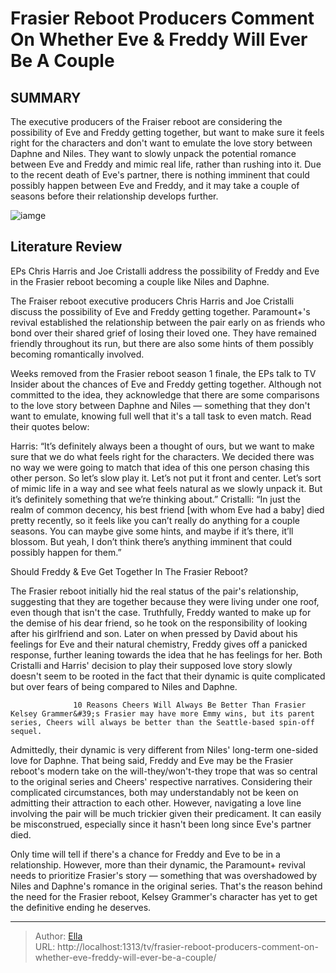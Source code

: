 # Frasier Reboot Producers Comment On Whether Eve &amp; Freddy Will Ever Be A Couple


## SUMMARY 



  The executive producers of the Fraiser reboot are considering the possibility of Eve and Freddy getting together, but want to make sure it feels right for the characters and don&#39;t want to emulate the love story between Daphne and Niles.   They want to slowly unpack the potential romance between Eve and Freddy and mimic real life, rather than rushing into it.   Due to the recent death of Eve&#39;s partner, there is nothing imminent that could possibly happen between Eve and Freddy, and it may take a couple of seasons before their relationship develops further.  

![iamge](https://static1.srcdn.com/wordpress/wp-content/uploads/2023/10/frasier-reboot-episode-5-eve-and-freddy.jpg)

## Literature Review
EPs Chris Harris and Joe Cristalli address the possibility of Freddy and Eve in the Frasier reboot becoming a couple like Niles and Daphne. 




The Fraiser reboot executive producers Chris Harris and Joe Cristalli discuss the possibility of Eve and Freddy getting together. Paramount&#43;&#39;s revival established the relationship between the pair early on as friends who bond over their shared grief of losing their loved one. They have remained friendly throughout its run, but there are also some hints of them possibly becoming romantically involved.




Weeks removed from the Frasier reboot season 1 finale, the EPs talk to TV Insider about the chances of Eve and Freddy getting together. Although not committed to the idea, they acknowledge that there are some comparisons to the love story between Daphne and Niles — something that they don&#39;t want to emulate, knowing full well that it&#39;s a tall task to even match. Read their quotes below:


Harris: “It’s definitely always been a thought of ours, but we want to make sure that we do what feels right for the characters. We decided there was no way we were going to match that idea of this one person chasing this other person. So let’s slow play it. Let’s not put it front and center. Let’s sort of mimic life in a way and see what feels natural as we slowly unpack it. But it’s definitely something that we’re thinking about.”
Cristalli: “In just the realm of common decency, his best friend [with whom Eve had a baby] died pretty recently, so it feels like you can’t really do anything for a couple seasons. You can maybe give some hints, and maybe if it’s there, it’ll blossom. But yeah, I don’t think there’s anything imminent that could possibly happen for them.”






 Should Freddy &amp; Eve Get Together In The Frasier Reboot? 
          

The Frasier reboot initially hid the real status of the pair&#39;s relationship, suggesting that they are together because they were living under one roof, even though that isn&#39;t the case. Truthfully, Freddy wanted to make up for the demise of his dear friend, so he took on the responsibility of looking after his girlfriend and son. Later on when pressed by David about his feelings for Eve and their natural chemistry, Freddy gives off a panicked response, further leaning towards the idea that he has feelings for her. Both Cristalli and Harris&#39; decision to play their supposed love story slowly doesn&#39;t seem to be rooted in the fact that their dynamic is quite complicated but over fears of being compared to Niles and Daphne.

                  10 Reasons Cheers Will Always Be Better Than Frasier   Kelsey Grammer&#39;s Frasier may have more Emmy wins, but its parent series, Cheers will always be better than the Seattle-based spin-off sequel.     




Admittedly, their dynamic is very different from Niles&#39; long-term one-sided love for Daphne. That being said, Freddy and Eve may be the Frasier reboot&#39;s modern take on the will-they/won&#39;t-they trope that was so central to the original series and Cheers&#39; respective narratives. Considering their complicated circumstances, both may understandably not be keen on admitting their attraction to each other. However, navigating a love line involving the pair will be much trickier given their predicament. It can easily be misconstrued, especially since it hasn&#39;t been long since Eve&#39;s partner died.

Only time will tell if there&#39;s a chance for Freddy and Eve to be in a relationship. However, more than their dynamic, the Paramount&#43; revival needs to prioritize Frasier&#39;s story — something that was overshadowed by Niles and Daphne&#39;s romance in the original series. That&#39;s the reason behind the need for the Frasier reboot, Kelsey Grammer&#39;s character has yet to get the definitive ending he deserves.






---

> Author: [Ella](https://instagram.hk.cn/)  
> URL: http://localhost:1313/tv/frasier-reboot-producers-comment-on-whether-eve-freddy-will-ever-be-a-couple/  

